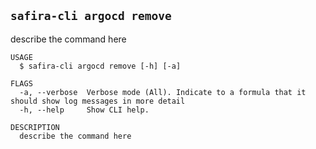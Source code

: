 <!-- order:5 -->
<!-- PLEASE! Don't edit this file, auto generated! -->

## `safira-cli argocd remove`

describe the command here

```
USAGE
  $ safira-cli argocd remove [-h] [-a]

FLAGS
  -a, --verbose  Verbose mode (All). Indicate to a formula that it should show log messages in more detail
  -h, --help     Show CLI help.

DESCRIPTION
  describe the command here
```

